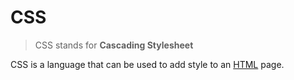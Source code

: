 # CSS

> CSS stands for **Cascading Stylesheet**

CSS is a language that can be used to add style to an [HTML](/wiki/HTML) page.
